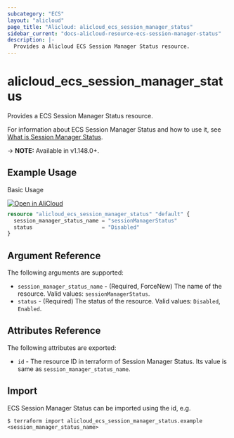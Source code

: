 ```yaml
---
subcategory: "ECS"
layout: "alicloud"
page_title: "Alicloud: alicloud_ecs_session_manager_status"
sidebar_current: "docs-alicloud-resource-ecs-session-manager-status"
description: |-
  Provides a Alicloud ECS Session Manager Status resource.
---
```


# alicloud\_ecs\_session\_manager\_status

Provides a ECS Session Manager Status resource.

For information about ECS Session Manager Status and how to use it, see [What is Session Manager Status](https://www.alibabacloud.com/help/zh/doc-detail/337915.html).

-> **NOTE:** Available in v1.148.0+.

## Example Usage

Basic Usage

<div style="display: block;margin-bottom: 40px;"><div class="oics-button" style="float: right;position: absolute;margin-bottom: 10px;">
  <a href="https://api.aliyun.com/api-tools/terraform?resource=alicloud_ecs_session_manager_status&exampleId=d114a94f-1771-6fdc-574a-7f00d8d3d4abdc52fd36&activeTab=example&spm=docs.r.ecs_session_manager_status.0.d114a94f17&intl_lang=EN_US" target="_blank">
    <img alt="Open in AliCloud" src="https://img.alicdn.com/imgextra/i1/O1CN01hjjqXv1uYUlY56FyX_!!6000000006049-55-tps-254-36.svg" style="max-height: 44px; max-width: 100%;">
  </a>
</div></div>

```terraform
resource "alicloud_ecs_session_manager_status" "default" {
  session_manager_status_name = "sessionManagerStatus"
  status                      = "Disabled"
}
```

## Argument Reference

The following arguments are supported:

* `session_manager_status_name` - (Required, ForceNew) The name of the resource. Valid values: `sessionManagerStatus`.
* `status` - (Required) The status of the resource. Valid values: `Disabled`, `Enabled`.


## Attributes Reference

The following attributes are exported:

* `id` - The resource ID in terraform of Session Manager Status. Its value is same as `session_manager_status_name`.

## Import

ECS Session Manager Status can be imported using the id, e.g.

```shell
$ terraform import alicloud_ecs_session_manager_status.example <session_manager_status_name>
```